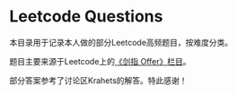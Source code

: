 # Leetcode Questions

本目录用于记录本人做的部分Leetcode高频题目，按难度分类。

题目主要来源于Leetcode上的[《剑指 Offer》栏目](https://leetcode-cn.com/problemset/lcof/)。

部分答案参考了讨论区Krahets的解答。特此感谢！
